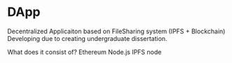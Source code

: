 # DApp
Decentralized Applicaiton based on FileSharing system (IPFS + Blockchain)
Developing due to creating undergraduate dissertation.

What does it consist of?
Ethereum
Node.js
IPFS node
